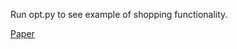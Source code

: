 Run opt.py to see example of shopping functionality.

[Paper](https://oasis.sandstorm.io/shared/FtcV743a6R2-D3ci9Nc3A7qiQHuKzh9uW2ZPVvBw0Iv)

